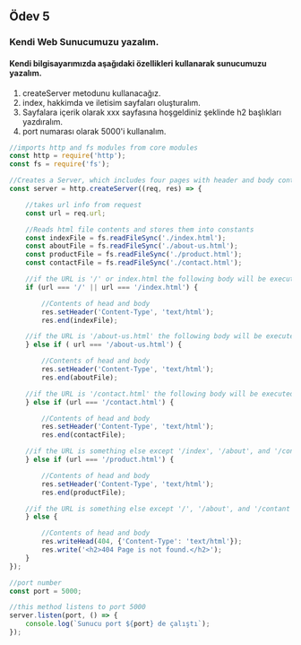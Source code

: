 ## Ödev 5
### Kendi Web Sunucumuzu yazalım.
#### Kendi bilgisayarımızda aşağıdaki özellikleri kullanarak sunucumuzu yazalım.

1. createServer metodunu kullanacağız.
2. index, hakkimda ve iletisim sayfaları oluşturalım.
3. Sayfalara içerik olarak xxx sayfasına hoşgeldiniz şeklinde h2 başlıkları yazdıralım.
4. port numarası olarak 5000'i kullanalım.

```js
//imports http and fs modules from core modules
const http = require('http');
const fs = require('fs');

//Creates a Server, which includes four pages with header and body contents
const server = http.createServer((req, res) => {

    //takes url info from request
    const url = req.url;

    //Reads html file contents and stores them into constants
    const indexFile = fs.readFileSync('./index.html');
    const aboutFile = fs.readFileSync('./about-us.html');
    const productFile = fs.readFileSync('./product.html');
    const contactFile = fs.readFileSync('./contact.html');

    //if the URL is '/' or index.html the following body will be executed
    if (url === '/' || url === '/index.html') {

        //Contents of head and body
        res.setHeader('Content-Type', 'text/html');
        res.end(indexFile);

    //if the URL is '/about-us.html' the following body will be executed
    } else if ( url === '/about-us.html') {

        //Contents of head and body
        res.setHeader('Content-Type', 'text/html');
        res.end(aboutFile);

    //if the URL is '/contact.html' the following body will be executed
    } else if (url === '/contact.html') {

        //Contents of head and body
        res.setHeader('Content-Type', 'text/html');
        res.end(contactFile);

    //if the URL is something else except '/index', '/about', and '/contant' the following body will be executed
    } else if (url === '/product.html') {

        //Contents of head and body
        res.setHeader('Content-Type', 'text/html');
        res.end(productFile);

    //if the URL is something else except '/', '/about', and '/contant' the following body will be executed
    } else {

        //Contents of head and body
        res.writeHead(404, {'Content-Type': 'text/html'});
        res.write('<h2>404 Page is not found.</h2>');
    }
});

//port number 
const port = 5000;

//this method listens to port 5000
server.listen(port, () => {
    console.log(`Sunucu port ${port} de çalıştı`);
});
```